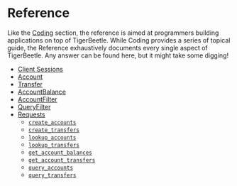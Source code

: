 # Reference

Like the [Coding](../coding/) section, the reference is aimed at programmers building applications
on top of TigerBeetle. While Coding provides a series of topical guide, the Reference exhaustively
documents every single aspect of TigerBeetle. Any answer can be found here, but it might take some
digging!

- [Client Sessions](./sessions.md)
- [Account](./account.md)
- [Transfer](./transfer.md)
- [AccountBalance](./account-balance.md)
- [AccountFilter](./account-filter.md)
- [QueryFilter](./query-filter.md)
- [Requests](./requests/)
  - [`create_accounts`](./requests/create_accounts.md)
  - [`create_transfers`](./requests/create_transfers.md)
  - [`lookup_accounts`](./requests/lookup_accounts.md)
  - [`lookup_transfers`](./requests/lookup_transfers.md)
  - [`get_account_balances`](./requests/get_account_balances.md)
  - [`get_account_transfers`](./requests/get_account_transfers.md)
  - [`query_accounts`](./requests/query_accounts.md)
  - [`query_transfers`](./requests/query_transfers.md)

